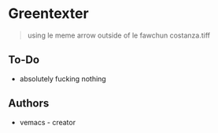 Greentexter
===========

>using le meme arrow
>outside of le fawchun
costanza.tiff

To-Do
-----

* absolutely fucking nothing

Authors
-------

* vemacs - creator
